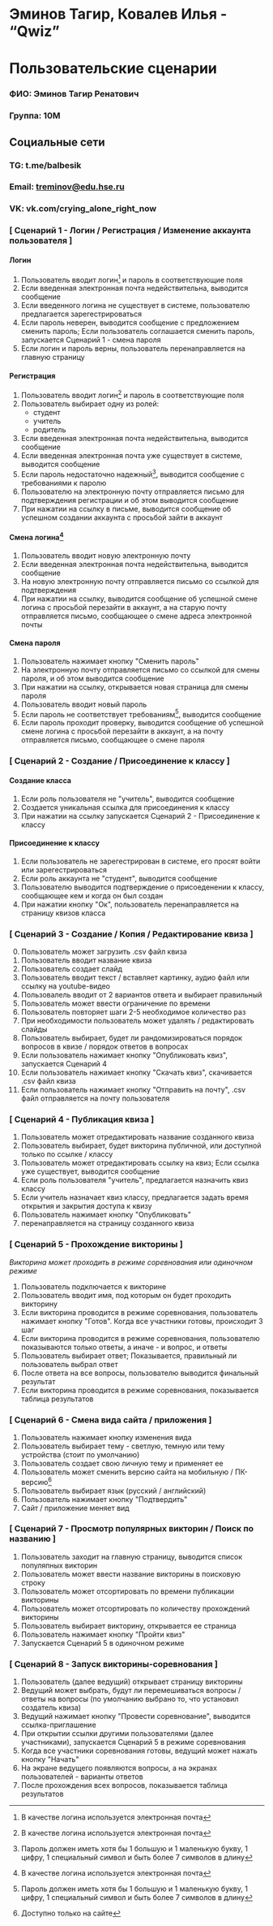 # Эминов Тагир, Ковалев Илья - “Qwiz”
# Пользовательские сценарии

### ФИО:    Эминов Тагир Ренатович
### Группа:	10М

## Социальные сети
### TG:		t.me/balbesik
### Email:	treminov@edu.hse.ru
### VK:		vk.com/crying_alone_right_now

### [ Сценарий 1 - Логин / Регистрация / Изменение аккаунта пользователя ]

#### Логин
1. Пользователь вводит логин[^1] и пароль в соответствующие поля
2. Если введенная электронная почта недействительна, выводится сообщение
3. Если введенного логина не существует в системе, пользователю предлагается зарегестрироваться
4. Если пароль неверен, выводится сообщение с предложением сменить пароль; Если пользователь соглашается сменить пароль, запускается Сценарий 1 - смена пароля
5. Если логин и пароль верны, пользователь перенаправляется на главную страницу

#### Регистрация
1. Пользователь вводит логин[^1] и пароль в соответствующие поля
2. Пользователь выбирает одну из ролей:
	- студент
	- учитель
	- родитель
3. Если введенная электронная почта недействительна, выводится сообщение
4. Если введенная электронная почта уже существует в системе, выводится сообщение
5. Если пароль недостаточно надежный[^2], выводится сообщение с требованиями к паролю
6. Пользователю на электронную почту отправляется письмо для подтверждения регистрации и об этом выводится сообщение
7. При нажатии на ссылку в письме, выводится сообщение об успешном создании аккаунта с просьбой зайти в аккаунт

#### Смена логина[^1]
1. Пользователь вводит новую электронную почту
2. Если введенная электронная почта недействительна, выводится сообщение
3. На новую электронную почту отправляется письмо со ссылкой для подтверждения
4. При нажатии на ссылку, выводится сообщение об успешной смене логина с просьбой перезайти в аккаунт, а на старую почту отправляется письмо, сообщающее о смене адреса электронной почты

#### Смена пароля
1. Пользователь нажимает кнопку "Сменить пароль"
2. На электронную почту отправляется письмо со ссылкой для смены пароля, и об этом выводится сообщение
3. При нажатии на ссылку, открывается новая страница для смены пароля
4. Пользователь вводит новый пароль
5. Если пароль не соответствует требованиям[^2], выводится сообщение
6. Если пароль проходит проверку, выводится сообщение об успешной смене логина с просьбой перезайти в аккаунт, а на почту отправляется письмо, сообщающее о смене пароля



### [ Сценарий 2 - Создание / Присоединение к классу ]

#### Создание класса
1. Если роль пользователя не "учитель", выводится сообщение
2. Создается уникальная ссылка для присоединения к классу
3. При нажатии на ссылку запускается Сценарий 2 - Присоединение к классу

#### Присоединение к классу
1. Если пользователь не зарегестрирован в системе, его просят войти или зарегестрироваться
2. Если роль аккаунта не "студент", выводится сообщение
3. Пользователю выводится подтверждение о присоеденении к классу, сообщающее кем и когда он был создан
4. При нажатии кнопку "Ок", пользователь перенаправляется на страницу квизов класса



### [ Сценарий 3 - Создание / Копия / Редактирование квиза ]
0. Пользователь может загрузить .csv файл квиза
1. Пользователь вводит название квиза
2. Пользователь создает слайд
3. Пользователь вводит текст / вставляет картинку, аудио файл или ссылку на youtube-видео
4. Пользовалель вводит от 2 вариантов ответа и выбирает правильный
5. Пользователь может ввести ограничение по времени
6. Пользователь повторяет шаги 2-5 необходимое количество раз
7. При необходимости пользователь может удалять / редактировать слайды
8. Пользователь выбирает, будет ли рандомизироваться порядок вопросов в квизе / порядок ответов в вопросах
9. Если пользователь нажимает кнопку "Опубликовать квиз", запускается Сценарий 4
10. Если пользователь нажимает кнопку "Скачать квиз", скачивается .csv файл квиза
11. Если пользователь нажимает кнопку "Отправить на почту", .csv файл отправляется на почту пользователя



### [ Сценарий 4 - Публикация квиза ]
1. Пользователь может отредактировать название созданного квиза
2. Пользователь выбирает, будет викторина публичной, или доступной только по ссылке / классу
3. Пользователь может отредактировать ссылку на квиз; Если ссылка уже существует, выводится сообщение
4. Если роль пользователя "учитель", предлагается назначить квиз классу
5. Если учитель назначает квиз классу, предлагается задать время открытия и закрытия доступа к квизу
6. Пользователь нажимает кнопку "Опубликовать"
7. перенаправляется на страницу созданного квиза



### [ Сценарий 5 - Прохождение викторины ]
*Викторина может проходить в режиме соревнования или одиночном режиме*
1. Пользователь подключается к викторине
2. Пользователь вводит имя, под которым он будет проходить викторину
3. Если викторина проводится в режиме соревнования, пользователь нажимает кнопку "Готов". Когда все участники готовы, происходит 3 шаг
4. Если викторина проводится в режиме соревнования, пользователю показываются только ответы, а иначе - и вопрос, и ответы
5. Пользователь выбирает ответ; Показывается, правильный ли пользователь выбрал ответ
6. После ответа на все вопросы, пользователю выводится финальный результат
7. Если викторина проводится в режиме соревнования, показывается таблица результатов



### [ Сценарий 6 - Смена вида сайта / приложения ]
1. Пользователь нажимает кнопку изменения вида
2. Пользователь выбирает тему - светлую, темную или тему устройства (стоит по умолчанию)
3. Пользователь создает свою личную тему и применяет ее
4. Пользователь может сменить версию сайта на мобильную / ПК-версию[^3]
5. Пользователь выбирает язык (русский / английский)
6. Пользователь нажимает кнопку "Подтвердить"
7. Сайт / приложение меняет вид



### [ Сценарий 7 - Просмотр популярных викторин / Поиск по названию ]
1. Пользователь заходит на главную страницу, выводится список популяпных викторин
2. Пользователь может ввести название викторины в поисковую строку
3. Пользователь может отсортировать по времени публикации викторины
4. Пользователь может отсортировать по количеству прохождений викторины
5. Пользователь выбирает викторину, открывается ее страница
6. Пользователь нажимает кнопку "Пройти квиз"
7. Запускается Сценарий 5 в одиночном режиме



### [ Сценарий 8 - Запуск викторины-соревнования ]
1. Пользователь (далее ведущий) открывает страницу викторины
2. Ведущий может выбрать, будут ли перемешиваться вопросы / ответы на вопросы (по умолчанию выбрано то, что установил создатель квиза)
3. Ведущий нажимает кнопку "Провести соревнование", выводится ссылка-приглашение
4. При открытии ссылки другими пользователями (далее участниками), запускается Сценарий 5 в режиме соревнования
5. Когда все участники соревнования готовы, ведущий может нажать кнопку "Начать"
6. На экране ведущего появляются вопросы, а на экранах пользователей - варианты ответов
7. После прохождения всех вопросов, показывается таблица результатов

[^1]: В качестве логина используется электронная почта
[^2]: Пароль должен иметь хотя бы 1 большую и 1 маленькую букву, 1 цифру, 1 специальный символ и быть более 7 символов в длину
[^3]: Доступно только на сайте
